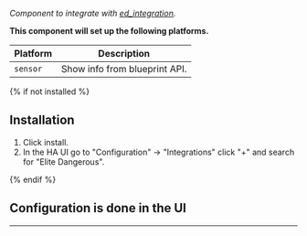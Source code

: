_Component to integrate with [ed_integration][ed_integration]._

**This component will set up the following platforms.**

Platform | Description
-- | --
`sensor` | Show info from blueprint API.

{% if not installed %}
## Installation

1. Click install.
1. In the HA UI go to "Configuration" -> "Integrations" click "+" and search for "Elite Dangerous".

{% endif %}


## Configuration is done in the UI

<!---->

***

[ed_integration]: https://github.com/stnokott/ed_integration
